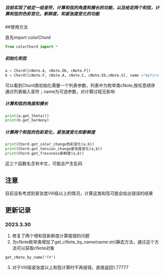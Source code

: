 ##### 目前实现了给定一组音符，计算和弦的角度和模长的功能，以及给定两个和弦，计算和弦的色彩变化，新鲜度，和紧张度变化的功能
##使用方法

首先import colorChord
~~~ python
from colorChord import *
~~~

##### 初始化和弦
~~~python
a = Chord([cNote.A, cNote.Db, cNote.F])
b = Chord([cNote.F, cNote.A, cNote.C, cNote.Eb,cNote.G], name ="myfirstchord")
~~~
可以看到Chord类初始化需要一个列表参数，列表中为枚举类cNote,按任意顺序通过列表输入音符；name为可选参数，对计算过程无影响

##### 计算和弦的角度和模长
~~~python
print(a.get_theta())
print(b.get_harmony)
~~~

##### 计算两个和弦的色彩变化，紧张度变化和新鲜度
~~~python
print(Chord.get_color_change色彩变化(a,b))
print(Chord.get_tension_change紧张度变化(a,b))
print(Chord.get_fressness新鲜度(a,b))
~~~
这三个函数名含有中文，可能会产生乱码

## 注意
目前没有考虑到紧张度VIII级以上的情况，计算这类和弦可能会给出错误的结果

## 更新记录
### 2023.3.30
1. 修复了两个增和弦新鲜度计算报错的问题
2. 为cNote枚举类增加了get_cNote_by_name(name:str)静态方法，通过这个方法可以获取cNote对象
~~~Python
get_cNote_by_name("F#")
~~~
3. 对于VIII级紧张度以上和弦计算时不再报错，直接返回1.77777
